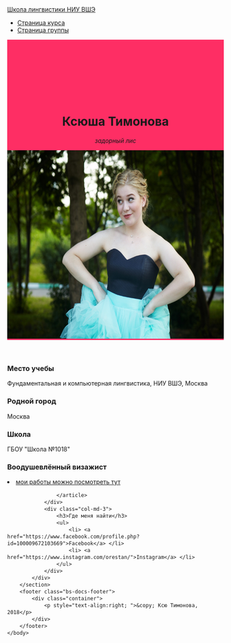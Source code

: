 <!DOCTYPE html>

<html>
	<head>
		<title>Личная страница Ксюши Тимоновой</title>
	 	<meta name="viewport" content="width=device-width, initial-scale=1.0">
		<meta charset="utf-8">
		<meta name="description" content="Личная страница и контакты">
		<!-- Bootstrap Core CSS -->
    	<link href="https://maxcdn.bootstrapcdn.com/bootstrap/3.3.7/css/bootstrap.min.css" rel="stylesheet" media="screen">
	</head>
	<body>
		<nav id="mainNav" class="navbar navbar-default navbar-fixed-top navbar-custom">
			<div class="container"> 
				<div class="navbar-header"> 
					<a href="https://ling.hse.ru/" class="navbar-brand">Школа лингвистики НИУ ВШЭ</a> 
				</div> 
				<nav class="collapse navbar-collapse" id="bs-navbar"> 
					<ul class="nav navbar-nav navbar-right"> 
						<li> <a href="https://lingvocodes.github.io/HSEinfo/ba-ling-2018/index.html">Страница курса</a> </li> 
						<li> <a href="https://lingvocodes.github.io/HSEinfo/ba-ling-2018/baling_2018_1.html">Страница группы</a> </li> 
					</ul>
				</nav> 
			</div>
		</nav>
		<header style="background-color:#FE2E64; padding-top:100px; "> 
			<div class="container"> 
				<div class="row">
					<div class="col-md-4">
						<br/><br/>
						<h1>Ксюша Тимонова</h1>
						<p><i>задорный лис</i></p> 
	                </div>
					<div class="col-md-4">
        	           <p><img src="https://github.com/Xtimonova/webpage/blob/gh-pages/IMG_7295.jpg?raw=true" width="550" height="438"></p>
					</div>
	            </div>
			</div>
		</header>
		<section id="portfolio">
			<div class="container">
				<div class="col-md-3">
					<article>
						<h3>Место учебы</h2>
						<p>Фундаментальная и компьютерная лингвистика, НИУ ВШЭ, Москва</p>
					</article>
					<article>
						<h3>Родной город</h2>
						<p>Москва</p>
					</article>
					<article>
						<h3>Школа</h2>
						<p>ГБОУ "Школа №1018"</p>
					</article>
				</div>
				<div class="col-md-6">
					<article>
						<h3>Воодушевлённый визажист</h2>
						<li> <a href="https://www.instagram.com/orestan.mua/">мои работы можно посмотреть тут</a> </li>
					
					</article>
				</div>
				<div class="col-md-3">
					<h3>Где меня найти</h3>
					<ul>
					    <li> <a href="https://www.facebook.com/profile.php?id=100009672103669">Facebook</a> </li> 
						<li> <a href="https://www.instagram.com/orestan/">Instagram</a> </li> 
					</ul>
				</div>
			</div>
		</section>
		<footer class="bs-docs-footer"> 
			<div class="container"> 
				<p style="text-align:right; ">&copy; Ксю Тимонова, 2018</p> 
			</div>
		</footer>
	</body>
</html>
